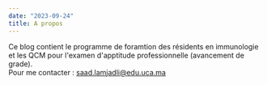 ```yaml
---
date: "2023-09-24"
title: A propos
---
```


Ce blog contient le programme de foramtion des résidents en immunologie et les QCM pour l'examen d'apptitude professionnelle (avancement de grade).   
Pour me contacter : saad.lamjadli@edu.uca.ma